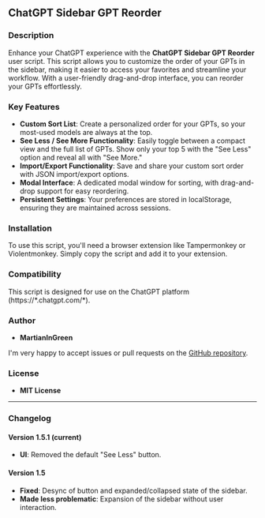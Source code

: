 ## ChatGPT Sidebar GPT Reorder

### Description
Enhance your ChatGPT experience with the **ChatGPT Sidebar GPT Reorder** user script. This script allows you to customize the order of your GPTs in the sidebar, making it easier to access your favorites and streamline your workflow. With a user-friendly drag-and-drop interface, you can reorder your GPTs effortlessly. 

### Key Features
- **Custom Sort List**: Create a personalized order for your GPTs, so your most-used models are always at the top.
- **See Less / See More Functionality**: Easily toggle between a compact view and the full list of GPTs. Show only your top 5 with the "See Less" option and reveal all with "See More."
- **Import/Export Functionality**: Save and share your custom sort order with JSON import/export options.
- **Modal Interface**: A dedicated modal window for sorting, with drag-and-drop support for easy reordering.
- **Persistent Settings**: Your preferences are stored in localStorage, ensuring they are maintained across sessions.

### Installation
To use this script, you'll need a browser extension like Tampermonkey or Violentmonkey. Simply copy the script and add it to your extension.

### Compatibility
This script is designed for use on the ChatGPT platform (https://\*.chatgpt.com/\*).

### Author
- **MartianInGreen**

I'm very happy to accept issues or pull requests on the [GitHub repository](https://github.com/MartianInGreen/ChatGPT-Enhancements).

### License
- **MIT License**

---

### Changelog

#### Version 1.5.1 (current)
- **UI**: Removed the default "See Less" button. 

#### Version 1.5
- **Fixed**: Desync of button and expanded/collapsed state of the sidebar. 
- **Made less problematic**: Expansion of the sidebar without user interaction.
